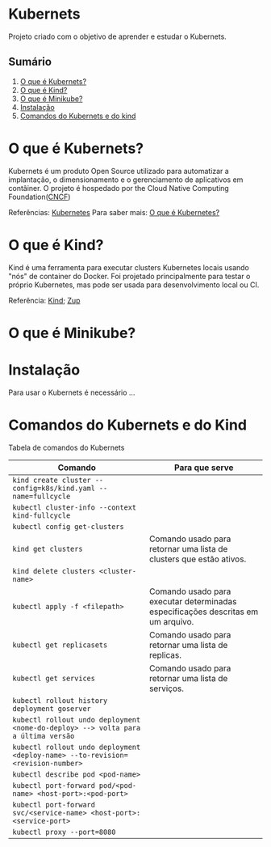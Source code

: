 # Kubernets
Projeto criado com o objetivo de aprender e estudar o Kubernets.

## Sumário
1. [O que é Kubernets?](#o-que-é-kubernets)
2. [O que é Kind?](#o-que-é-kind)
3. [O que é Minikube?](#o-que-é-minikube)
4. [Instalação](#instalação)
5. [Comandos do Kubernets e do kind](#comandos-do-kubernets-e-do-kind)

# O que é Kubernets?
Kubernets é um produto Open Source utilizado para automatizar a implantação, o dimensionamento e o gerenciamento de aplicativos em contâiner. O projeto é hospedado por the Cloud Native Computing Foundation([CNCF](https://www.cncf.io/about))

Referências: [Kubernetes](https://kubernetes.io/pt-br/)
Para saber mais: [O que é Kubernetes?](https://kubernetes.io/pt-br/docs/concepts/overview/what-is-kubernetes/)

# O que é Kind?
Kind é uma ferramenta para executar clusters Kubernetes locais usando "nós" de container do Docker. Foi projetado principalmente para testar o próprio Kubernetes, mas pode ser usada para desenvolvimento local ou CI.

Referência: [Kind](https://kind.sigs.k8s.io/); [Zup](https://www.zup.com.br/blog/kind-cluster-kubernetes#:~:text=kind%20%C3%A9%20uma%20ferramenta%20para,ferramenta%20em%20seu%20site%20oficial.)

# O que é Minikube?


# Instalação
Para usar o Kubernets é necessário ...

# Comandos do Kubernets e do Kind
Tabela de comandos do Kubernets

| Comando | Para que serve |
|---------|----------------|
| `kind create cluster --config=k8s/kind.yaml --name=fullcycle` |  |
| `kubectl cluster-info --context kind-fullcycle` |  |
| `kubectl config get-clusters` |  |
| `kind get clusters` | Comando usado para retornar uma lista de clusters que estão ativos. |
| `kind delete clusters <cluster-name>` |  |
| `kubectl apply -f <filepath>` | Comando usado para executar determinadas especificações descritas em um arquivo. |
| `kubectl get replicasets` | Comando usado para retornar uma lista de replicas. |
| `kubectl get services` | Comando usado para retornar uma lista de serviços. |
| `kubectl rollout history deployment goserver` |  |
| `kubectl rollout undo deployment <nome-do-deploy> --> volta para a última versão` |  |
| `kubectl rollout undo deployment <deploy-name> --to-revision=<revision-number>` |  |
| `kubectl describe pod <pod-name>` |  |
| `kubectl port-forward pod/<pod-name> <host-port>:<pod-port>` |  |
| `kubectl port-forward svc/<service-name> <host-port>:<service-port>`|  |
| `kubectl proxy --port=8080` |  |
